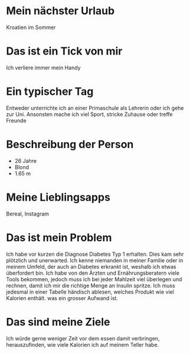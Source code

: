 # Mein nächster Urlaub
Kroatien im Sommer

# Das ist ein Tick von mir
Ich verliere immer mein Handy

# Ein typischer Tag
Entweder unterrichte ich an einer Primaschule als Lehrerin oder ich gehe zur Uni.
Ansonsten mache ich viel Sport, stricke Zuhause oder treffe Freunde

# Beschreibung der Person
- 26 Jahre 
- Blond
- 1.65 m

# Meine Lieblingsapps
Bereal, Instagram

# Das ist mein Problem
Ich habe vor kurzen die Diagnose Diabetes Typ 1 erhalten. Dies kam sehr plötzlich und unerwarted. Ich kenne niemanden in meiner Familie oder in meinem Umfeld, der auch an Diabetes erkrankt ist, weshalb ich etwas überfordert bin. Ich habe von den Ärzten und Ernährungsberatern viele Tools bekommen, jedoch muss ich bei jeder Mahlzeit viel überlegen und rechnen, damit ich mir die richtige Menge an Insulin spritze. Ich muss jedesmal in einer Tabelle händisch ablesen, welches Produkt wie viel Kalorien enthält. was ein grosser Aufwand ist.

# Das sind meine Ziele
Ich würde gerne weniger Zeit vor dem essen damit verbringen, herauszufinden, wie viele Kalorien ich auf meinem Teller habe.